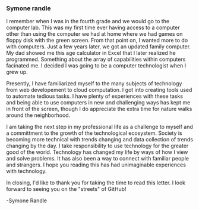 ### **Symone randle** 

<!--
**symonerandle/symonerandle** is a ✨ _special_ ✨ repository because its `README.md` (this file) appears on your GitHub profile.

Here are some ideas to get you started:
- 🔭 I’m currently working on ...
- 🌱 I’m currently learning ...
- 👯 I’m looking to collaborate on ...
- 🤔 I’m looking for help with ...
- 💬 Ask me about ...
- 📫 How to reach me: ...
- 😄 Pronouns: ...
- ⚡ Fun fact: ...
-->

I remember when I was in the fourth grade and we would go to the computer lab. This was my first time ever having access to a computer
other than using the computer we had at home where we had games on floppy disk with the green screen. From that point on, I wanted more
to do with computers.  Just a few years later, we got an updated family computer. My dad showed me this age calculator in Excel that I 
later realized he programmed. Something about the array of capabilities within computers facinated me. I decided I was going to be a 
computer technologist when I grew up.

Presently, I have familiarized myself to the many subjects of technology from web developement to cloud computation. I got into creating
tools used to automate tedious tasks. I have plenty of experiences with these tasks and being able to use computers in new and 
challenging ways has kept me in front of the screen, though I do appreciate the extra time for nature walks around the neighborhood.

I am taking the next step in my professional life as a challenge to myself and a committment to the growth of the technological ecosystem.
Society is becoming more technical with trends changing and data collection of trends changing by the day. I take responsibility to use 
technology for the greater good of the world. Technology has changed my life by ways of how I view and solve problems. It has also been a
way to connect with familiar people and strangers. I hope you reading this has had unimaginable experiences with technology.

In closing, I'd like to thank you for taking the time to read this letter. I look forward to seeing you on the "streets" of GitHub!

-Symone Randle
